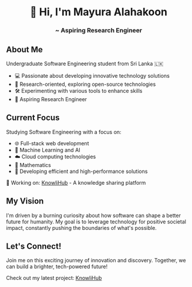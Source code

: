 <h1 align="center"> 👋 Hi, I'm Mayura Alahakoon </h1>
<h3 align="center"> ~ Aspiring Research Engineer </h3>

## About Me
Undergraduate Software Engineering student from Sri Lanka 🇱🇰
- 💻 Passionate about developing innovative technology solutions
- 🔬 Research-oriented, exploring open-source technologies
- 🛠️ Experimenting with various tools to enhance skills
- 🔮 Aspiring Research Engineer

## Current Focus

Studying Software Engineering with a focus on:
- 🌐 Full-stack web development
- 🤖 Machine Learning and AI
- ☁️ Cloud computing technologies
- 🧮 Mathematics
- 🚀 Developing efficient and high-performance solutions

🔭 Working on: [KnowliHub](https://mayura-andrew.github.io/knowlihub/) - A knowledge sharing platform

## My Vision

I'm driven by a burning curiosity about how software can shape a better future for humanity. My goal is to leverage technology for positive societal impact, constantly pushing the boundaries of what's possible.

## Let's Connect!

Join me on this exciting journey of innovation and discovery. Together, we can build a brighter, tech-powered future!

Check out my latest project: [KnowliHub](https://mayura-andrew.github.io/knowlihub/)